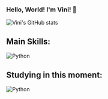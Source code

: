 ### Hello, World! I'm Vini! 👋

![Vini's GitHub stats](https://github-readme-stats.vercel.app/api?username=MarcosViniDLL&theme=dark&show_icons=true)

## Main Skills:
![Python](https://img.shields.io/badge/-Python-0D1117?style=for-the-badge&logo=python&labelColor=0D1117)&nbsp;

## Studying in this moment:
![Python](https://img.shields.io/badge/-Python-0D1117?style=for-the-badge&logo=python&labelColor=0D1117)&nbsp;
